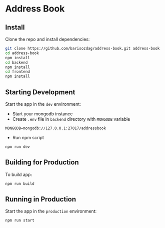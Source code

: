 # Address Book

## Install

Clone the repo and install dependencies:

```bash
git clone https://github.com/barisozdag/address-book.git address-book
cd address-book
npm install
cd backend
npm install
cd frontend
npm install

```

## Starting Development

Start the app in the `dev` environment:

- Start your mongodb instance
- Create `.env` file in `backend` directory with `MONGODB` variable

```
MONGODB=mongodb://127.0.0.1:27017/addressbook
```
- Run npm script

```bash
npm run dev
```

## Building for Production

To build app:

```bash
npm run build
```

## Running in Production

Start the app in the `production` environment:

```bash
npm run start
```
